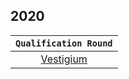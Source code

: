 ## 2020
| ```Qualification Round``` |
| :-----------------------: |
| [Vestigium](./2020/Qualification-Round/vestigium.cpp)  |